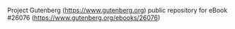 Project Gutenberg (https://www.gutenberg.org) public repository for eBook #26076 (https://www.gutenberg.org/ebooks/26076)

